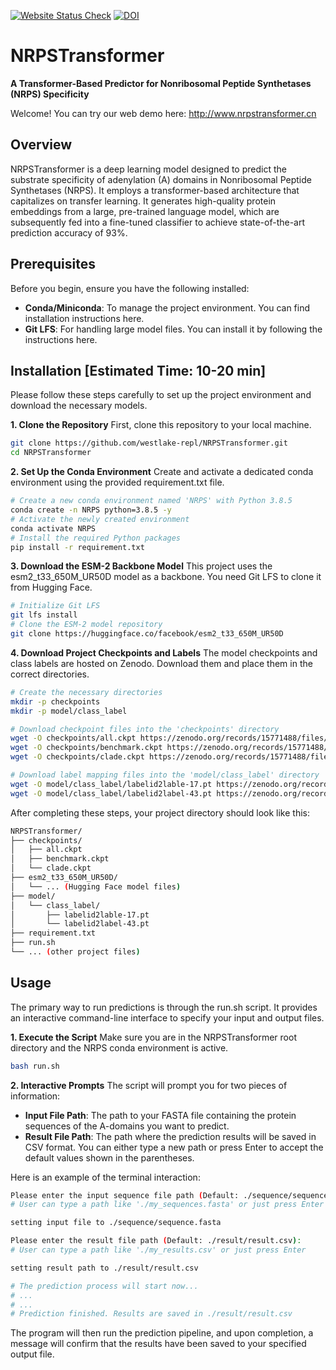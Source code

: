 [![Website Status Check](https://github.com/westlake-repl/NRPSTransformer/actions/workflows/http_check.yml/badge.svg)](https://github.com/westlake-repl/NRPSTransformer/actions/workflows/http_check.yml)
[![DOI](https://zenodo.org/badge/961756607.svg)](https://doi.org/10.5281/zenodo.15773640)

# NRPSTransformer
**A Transformer-Based Predictor for Nonribosomal Peptide Synthetases (NRPS) Specificity**

Welcome! You can try our web demo here: http://www.nrpstransformer.cn

## Overview
NRPSTransformer is a deep learning model designed to predict the substrate specificity of adenylation (A) domains in Nonribosomal Peptide Synthetases (NRPS). It employs a transformer-based architecture that capitalizes on transfer learning. It generates high-quality protein embeddings from a large, pre-trained language model, which are subsequently fed into a fine-tuned classifier to achieve state-of-the-art prediction accuracy of 93%.

## Prerequisites
Before you begin, ensure you have the following installed:

- **Conda/Miniconda**: To manage the project environment. You can find installation instructions here.
- **Git LFS**: For handling large model files. You can install it by following the instructions here.

## Installation [Estimated Time: 10-20 min]
Please follow these steps carefully to set up the project environment and download the necessary models.

**1. Clone the Repository**
First, clone this repository to your local machine.

 ```bash
git clone https://github.com/westlake-repl/NRPSTransformer.git
cd NRPSTransformer
 ```

**2. Set Up the Conda Environment**
Create and activate a dedicated conda environment using the provided requirement.txt file.

```bash
# Create a new conda environment named 'NRPS' with Python 3.8.5
conda create -n NRPS python=3.8.5 -y
# Activate the newly created environment
conda activate NRPS
# Install the required Python packages
pip install -r requirement.txt
```

**3. Download the ESM-2 Backbone Model**
This project uses the esm2_t33_650M_UR50D model as a backbone. You need Git LFS to clone it from Hugging Face.
```bash
# Initialize Git LFS
git lfs install
# Clone the ESM-2 model repository
git clone https://huggingface.co/facebook/esm2_t33_650M_UR50D
```

**4. Download Project Checkpoints and Labels**
The model checkpoints and class labels are hosted on Zenodo. Download them and place them in the correct directories.
```bash
# Create the necessary directories
mkdir -p checkpoints
mkdir -p model/class_label

# Download checkpoint files into the 'checkpoints' directory
wget -O checkpoints/all.ckpt https://zenodo.org/records/15771488/files/all.ckpt
wget -O checkpoints/benchmark.ckpt https://zenodo.org/records/15771488/files/benchmark.ckpt
wget -O checkpoints/clade.ckpt https://zenodo.org/records/15771488/files/clade.ckpt

# Download label mapping files into the 'model/class_label' directory
wget -O model/class_label/labelid2lable-17.pt https://zenodo.org/records/15771488/files/labelid2lable-17.pt
wget -O model/class_label/labelid2label-43.pt https://zenodo.org/records/15771488/files/labelid2label-43.pt
```

After completing these steps, your project directory should look like this:

```bash
NRPSTransformer/
├── checkpoints/
│   ├── all.ckpt
│   ├── benchmark.ckpt
│   └── clade.ckpt
├── esm2_t33_650M_UR50D/
│   └── ... (Hugging Face model files)
├── model/
│   └── class_label/
│       ├── labelid2lable-17.pt
│       └── labelid2label-43.pt
├── requirement.txt
├── run.sh
└── ... (other project files)
```

## Usage
The primary way to run predictions is through the run.sh script. It provides an interactive command-line interface to specify your input and output files.

**1. Execute the Script**
Make sure you are in the NRPSTransformer root directory and the NRPS conda environment is active.
```bash
bash run.sh
```

**2. Interactive Prompts**
The script will prompt you for two pieces of information:

- **Input File Path**: The path to your FASTA file containing the protein sequences of the A-domains you want to predict.
- **Result File Path**: The path where the prediction results will be saved in CSV format.
You can either type a new path or press Enter to accept the default values shown in the parentheses.

Here is an example of the terminal interaction:

```bash
Please enter the input sequence file path (Default: ./sequence/sequence.fasta):
# User can type a path like './my_sequences.fasta' or just press Enter

setting input file to ./sequence/sequence.fasta

Please enter the result file path (Default: ./result/result.csv): 
# User can type a path like './my_results.csv' or just press Enter

setting result path to ./result/result.csv

# The prediction process will start now...
# ...
# ...
# Prediction finished. Results are saved in ./result/result.csv
```

The program will then run the prediction pipeline, and upon completion, a message will confirm that the results have been saved to your specified output file.
